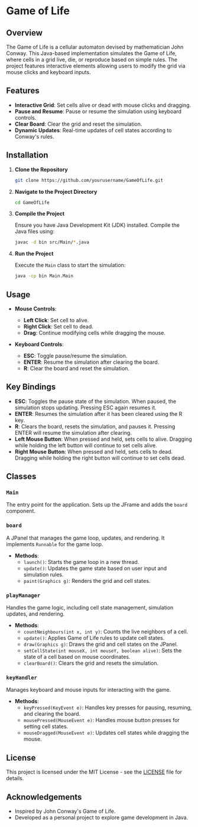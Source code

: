 # Game of Life

## Overview

The Game of Life is a cellular automaton devised by mathematician John Conway. This Java-based implementation simulates the Game of Life, where cells in a grid live, die, or reproduce based on simple rules. The project features interactive elements allowing users to modify the grid via mouse clicks and keyboard inputs.

## Features

- **Interactive Grid**: Set cells alive or dead with mouse clicks and dragging.
- **Pause and Resume**: Pause or resume the simulation using keyboard controls.
- **Clear Board**: Clear the grid and reset the simulation.
- **Dynamic Updates**: Real-time updates of cell states according to Conway's rules.

## Installation

1. **Clone the Repository**

   ```bash
   git clone https://github.com/yourusername/GameOfLife.git
   ```

2. **Navigate to the Project Directory**

   ```bash
   cd GameOfLife
   ```

3. **Compile the Project**

   Ensure you have Java Development Kit (JDK) installed. Compile the Java files using:

   ```bash
   javac -d bin src/Main/*.java
   ```

4. **Run the Project**

   Execute the `Main` class to start the simulation:

   ```bash
   java -cp bin Main.Main
   ```

## Usage

- **Mouse Controls**:
    - **Left Click**: Set cell to alive.
    - **Right Click**: Set cell to dead.
    - **Drag**: Continue modifying cells while dragging the mouse.

- **Keyboard Controls**:
    - **ESC**: Toggle pause/resume the simulation.
    - **ENTER**: Resume the simulation after clearing the board.
    - **R**: Clear the board and reset the simulation.

## Key Bindings

- **ESC**: Toggles the pause state of the simulation. When paused, the simulation stops updating. Pressing ESC again resumes it.
- **ENTER**: Resumes the simulation after it has been cleared using the R key.
- **R**: Clears the board, resets the simulation, and pauses it. Pressing ENTER will resume the simulation after clearing.
- **Left Mouse Button**: When pressed and held, sets cells to alive. Dragging while holding the left button will continue to set cells alive.
- **Right Mouse Button**: When pressed and held, sets cells to dead. Dragging while holding the right button will continue to set cells dead.

## Classes

### `Main`

The entry point for the application. Sets up the JFrame and adds the `board` component.

### `board`

A JPanel that manages the game loop, updates, and rendering. It implements `Runnable` for the game loop.

- **Methods**:
    - `launch()`: Starts the game loop in a new thread.
    - `update()`: Updates the game state based on user input and simulation rules.
    - `paint(Graphics g)`: Renders the grid and cell states.

### `playManager`

Handles the game logic, including cell state management, simulation updates, and rendering.

- **Methods**:
    - `countNeighbours(int x, int y)`: Counts the live neighbors of a cell.
    - `update()`: Applies Game of Life rules to update cell states.
    - `draw(Graphics g)`: Draws the grid and cell states on the JPanel.
    - `setCellState(int mouseX, int mouseY, boolean alive)`: Sets the state of a cell based on mouse coordinates.
    - `clearBoard()`: Clears the grid and resets the simulation.

### `keyHandler`

Manages keyboard and mouse inputs for interacting with the game.

- **Methods**:
    - `keyPressed(KeyEvent e)`: Handles key presses for pausing, resuming, and clearing the board.
    - `mousePressed(MouseEvent e)`: Handles mouse button presses for setting cell states.
    - `mouseDragged(MouseEvent e)`: Updates cell states while dragging the mouse.

## License

This project is licensed under the MIT License - see the [LICENSE](LICENSE) file for details.

## Acknowledgements

- Inspired by John Conway's Game of Life.
- Developed as a personal project to explore game development in Java.